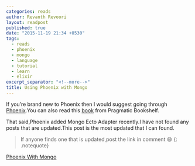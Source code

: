 ```yaml
---
categories: reads
author: Revanth Revoori
layout: readpost
published: true
date: "2015-11-19 21:34 +0530"
tags: 
  - reads
  - phoenix
  - mongo
  - language
  - tutorial
  - learn
  - elixir
excerpt_separator: "<!--more-->"
title: Using Phoenix with Mongo
---
```


If you’re brand new to Phoenix then I would suggest going through [Phoenix](http://www.phoenixframework.org/).You can also read this [book](https://pragprog.com/book/phoenix/programming-phoenix) from Pragmatic Bookshelf.

That said,Phoenix added Mongo Ecto Adapter recently.I have not found any posts that are updated.This post is the most updated that I can found.

> If anyone finds one that is updated,post the link in comment :smile:
{: .notequote}

<a class="embedly-card" href="http://wsmoak.net/2015/08/31/phoenix-ecto-mongodb.html">Phoenix With Mongo  <i class="fa fa-external-link"></i></a>
<!--more-->